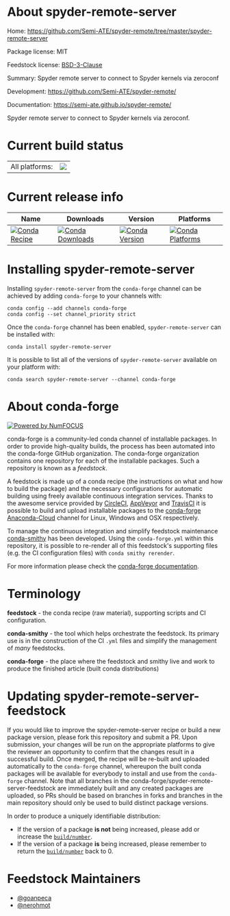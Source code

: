About spyder-remote-server
==========================

Home: https://github.com/Semi-ATE/spyder-remote/tree/master/spyder-remote-server

Package license: MIT

Feedstock license: [BSD-3-Clause](https://github.com/conda-forge/spyder-remote-server-feedstock/blob/master/LICENSE.txt)

Summary: Spyder remote server to connect to Spyder kernels via zeroconf

Development: https://github.com/Semi-ATE/spyder-remote/

Documentation: https://semi-ate.github.io/spyder-remote/

Spyder remote server to connect to Spyder kernels via zeroconf.


Current build status
====================


<table><tr><td>All platforms:</td>
    <td>
      <a href="https://dev.azure.com/conda-forge/feedstock-builds/_build/latest?definitionId=11027&branchName=master">
        <img src="https://dev.azure.com/conda-forge/feedstock-builds/_apis/build/status/spyder-remote-server-feedstock?branchName=master">
      </a>
    </td>
  </tr>
</table>

Current release info
====================

| Name | Downloads | Version | Platforms |
| --- | --- | --- | --- |
| [![Conda Recipe](https://img.shields.io/badge/recipe-spyder--remote--server-green.svg)](https://anaconda.org/conda-forge/spyder-remote-server) | [![Conda Downloads](https://img.shields.io/conda/dn/conda-forge/spyder-remote-server.svg)](https://anaconda.org/conda-forge/spyder-remote-server) | [![Conda Version](https://img.shields.io/conda/vn/conda-forge/spyder-remote-server.svg)](https://anaconda.org/conda-forge/spyder-remote-server) | [![Conda Platforms](https://img.shields.io/conda/pn/conda-forge/spyder-remote-server.svg)](https://anaconda.org/conda-forge/spyder-remote-server) |

Installing spyder-remote-server
===============================

Installing `spyder-remote-server` from the `conda-forge` channel can be achieved by adding `conda-forge` to your channels with:

```
conda config --add channels conda-forge
conda config --set channel_priority strict
```

Once the `conda-forge` channel has been enabled, `spyder-remote-server` can be installed with:

```
conda install spyder-remote-server
```

It is possible to list all of the versions of `spyder-remote-server` available on your platform with:

```
conda search spyder-remote-server --channel conda-forge
```


About conda-forge
=================

[![Powered by NumFOCUS](https://img.shields.io/badge/powered%20by-NumFOCUS-orange.svg?style=flat&colorA=E1523D&colorB=007D8A)](http://numfocus.org)

conda-forge is a community-led conda channel of installable packages.
In order to provide high-quality builds, the process has been automated into the
conda-forge GitHub organization. The conda-forge organization contains one repository
for each of the installable packages. Such a repository is known as a *feedstock*.

A feedstock is made up of a conda recipe (the instructions on what and how to build
the package) and the necessary configurations for automatic building using freely
available continuous integration services. Thanks to the awesome service provided by
[CircleCI](https://circleci.com/), [AppVeyor](https://www.appveyor.com/)
and [TravisCI](https://travis-ci.com/) it is possible to build and upload installable
packages to the [conda-forge](https://anaconda.org/conda-forge)
[Anaconda-Cloud](https://anaconda.org/) channel for Linux, Windows and OSX respectively.

To manage the continuous integration and simplify feedstock maintenance
[conda-smithy](https://github.com/conda-forge/conda-smithy) has been developed.
Using the ``conda-forge.yml`` within this repository, it is possible to re-render all of
this feedstock's supporting files (e.g. the CI configuration files) with ``conda smithy rerender``.

For more information please check the [conda-forge documentation](https://conda-forge.org/docs/).

Terminology
===========

**feedstock** - the conda recipe (raw material), supporting scripts and CI configuration.

**conda-smithy** - the tool which helps orchestrate the feedstock.
                   Its primary use is in the construction of the CI ``.yml`` files
                   and simplify the management of *many* feedstocks.

**conda-forge** - the place where the feedstock and smithy live and work to
                  produce the finished article (built conda distributions)


Updating spyder-remote-server-feedstock
=======================================

If you would like to improve the spyder-remote-server recipe or build a new
package version, please fork this repository and submit a PR. Upon submission,
your changes will be run on the appropriate platforms to give the reviewer an
opportunity to confirm that the changes result in a successful build. Once
merged, the recipe will be re-built and uploaded automatically to the
`conda-forge` channel, whereupon the built conda packages will be available for
everybody to install and use from the `conda-forge` channel.
Note that all branches in the conda-forge/spyder-remote-server-feedstock are
immediately built and any created packages are uploaded, so PRs should be based
on branches in forks and branches in the main repository should only be used to
build distinct package versions.

In order to produce a uniquely identifiable distribution:
 * If the version of a package **is not** being increased, please add or increase
   the [``build/number``](https://docs.conda.io/projects/conda-build/en/latest/resources/define-metadata.html#build-number-and-string).
 * If the version of a package **is** being increased, please remember to return
   the [``build/number``](https://docs.conda.io/projects/conda-build/en/latest/resources/define-metadata.html#build-number-and-string)
   back to 0.

Feedstock Maintainers
=====================

* [@goanpeca](https://github.com/goanpeca/)
* [@nerohmot](https://github.com/nerohmot/)

